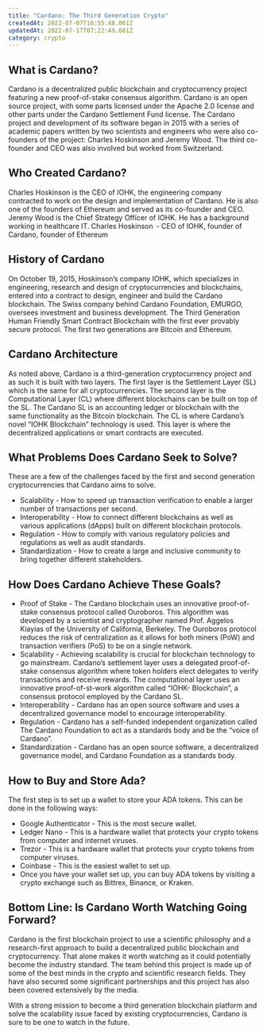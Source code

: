 ```yaml
---
title: "Cardano: The Third Generation Crypto"
createdAt: 2022-07-07T16:55:48.061Z
updatedAt: 2022-07-17T07:22:49.601Z
category: crypto
---
```


## What is Cardano?

Cardano is a decentralized public blockchain and cryptocurrency project featuring a new proof-of-stake consensus algorithm. Cardano is an open source project, with some parts licensed under the Apache 2.0 license and other parts under the Cardano Settlement Fund license. The Cardano project and development of its software began in 2015 with a series of academic papers written by two scientists and engineers who were also co-founders of the project: Charles Hoskinson and Jeremy Wood. The third co-founder and CEO was also involved but worked from Switzerland.

## Who Created Cardano?

Charles Hoskinson is the CEO of IOHK, the engineering company contracted to work on the design and implementation of Cardano. He is also one of the founders of Ethereum and served as its co-founder and CEO. Jeremy Wood is the Chief Strategy Officer of IOHK. He has a background working in healthcare IT.
Charles Hoskinson  - CEO of IOHK, founder of Cardano, founder of Ethereum

## History of Cardano

On October 19, 2015, Hoskinson’s company IOHK, which specializes in engineering, research and design of cryptocurrencies and blockchains, entered into a contract to design, engineer and build the Cardano blockchain.
The Swiss company behind Cardano Foundation, EMURGO, oversees investment and business development.
The Third Generation Human Friendly Smart Contract Blockchain with the first ever provably secure protocol. The first two generations are Bitcoin and Ethereum.

## Cardano Architecture

As noted above, Cardano is a third-generation cryptocurrency project and as such it is built with two layers. The first layer is the Settlement Layer (SL) which is the same for all cryptocurrencies. 
The second layer is the Computational Layer (CL) where different blockchains can be built on top of the SL.
The Cardano SL is an accounting ledger or blockchain with the same functionality as the Bitcoin blockchain.
The CL is where Cardano’s novel “IOHK Blockchain” technology is used. This layer is where the decentralized applications or smart contracts are executed.

## What Problems Does Cardano Seek to Solve?

These are a few of the challenges faced by the first and second generation cryptocurrencies that Cardano aims to solve.

- Scalability - How to speed up transaction verification to enable a larger number of transactions per second.
- Interoperability - How to connect different blockchains as well as various applications (dApps) built on different blockchain protocols.
- Regulation - How to comply with various regulatory policies and regulations as well as audit standards.
- Standardization - How to create a large and inclusive community to bring together different stakeholders.

## How Does Cardano Achieve These Goals?

- Proof of Stake - The Cardano blockchain uses an innovative proof-of-stake consensus protocol called Ouroboros. This algorithm was developed by a scientist and cryptographer named Prof. Aggelos Kiayias of the University of California, Berkeley. The Ouroboros protocol reduces the risk of centralization as it allows for both miners (PoW) and transaction verifiers (PoS) to be on a single network.
- Scalability - Achieving scalability is crucial for blockchain technology to go mainstream. Cardano’s settlement layer uses a delegated proof-of-stake consensus algorithm where token holders elect delegates to verify transactions and receive rewards. The computational layer uses an innovative proof-of-st-work algorithm called “IOHK- Blockchain”, a consensus protocol employed by the Cardano SL.
- Interoperability - Cardano has an open source software and uses a decentralized governance model to encourage interoperability.
- Regulation - Cardano has a self-funded independent organization called The Cardano Foundation to act as a standards body and be the “voice of Cardano”.
- Standardization - Cardano has an open source software, a decentralized governance model, and Cardano Foundation as a standards body.

## How to Buy and Store Ada?

The first step is to set up a wallet to store your ADA tokens. This can be done in the following ways:
- Google Authenticator - This is the most secure wallet.
- Ledger Nano - This is a hardware wallet that protects your crypto tokens from computer and internet viruses.
- Trezor - This is a hardware wallet that protects your crypto tokens from computer viruses.
- Coinbase - This is the easiest wallet to set up.
- Once you have your wallet set up, you can buy ADA tokens by visiting a crypto exchange such as Bittrex, Binance, or Kraken.

## Bottom Line: Is Cardano Worth Watching Going Forward?

Cardano is the first blockchain project to use a scientific philosophy and a research-first approach to build a decentralized public blockchain and cryptocurrency. That alone makes it worth watching as it could potentially become the industry standard. The team behind this project is made up of some of the best minds in the crypto and scientific research fields. They have also secured some significant partnerships and this project has also been covered extensively by the media. 

With a strong mission to become a third generation blockchain platform and solve the scalability issue faced by existing cryptocurrencies, Cardano is sure to be one to watch in the future.
